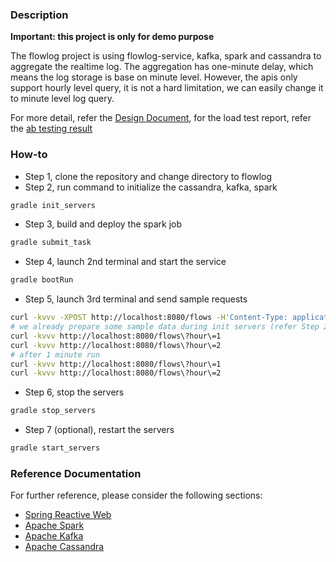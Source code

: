 ### Description
**Important: this project is only for demo purpose**

The flowlog project is using flowlog-service, kafka, spark and cassandra to aggregate the realtime log. The aggregation has one-minute delay, which means the log storage is base on minute level. However, the apis only support hourly level query, it is not a hard limitation, we can easily change it to minute level log query.

For more detail, refer the [Design Document](docs/Design.md), for the load test report, refer the [ab testing result](reports/ab_report.md)


### How-to
- Step 1, clone the repository and change directory to flowlog
- Step 2, run command to initialize the cassandra, kafka, spark
```bash
gradle init_servers
```
- Step 3, build and deploy the spark job
```bash
gradle submit_task
```
- Step 4, launch 2nd terminal and start the service
```bash
gradle bootRun
```
- Step 5, launch 3rd terminal and send sample requests
```bash
curl -kvvv -XPOST http://localhost:8080/flows -H'Content-Type: application/json'  -d '[{"hour":1,"src_app":"foo","desc_app":"bar","vpc_id":"vpc-1","bytes_tx":200,"bytes_rx":600},{"hour":1,"src_app":"foo","desc_app":"biz","vpc_id":"vpc-0","bytes_tx":1000,"bytes_rx":800}]]'
# we already prepare some sample data during init servers (refer Step 2)
curl -kvvv http://localhost:8080/flows\?hour\=1
curl -kvvv http://localhost:8080/flows\?hour\=2
# after 1 minute run
curl -kvvv http://localhost:8080/flows\?hour\=1
curl -kvvv http://localhost:8080/flows\?hour\=2
```
- Step 6, stop the servers
```bash
gradle stop_servers
```
- Step 7 (optional), restart the servers
```bash
gradle start_servers
```

### Reference Documentation
For further reference, please consider the following sections:

* [Spring Reactive Web](https://docs.spring.io/spring-boot/docs/2.7.1/reference/htmlsingle/#web.reactive)
* [Apache Spark](https://spark.apache.org/docs/latest/)
* [Apache Kafka](https://kafka.apache.org/documentation/)
* [Apache Cassandra](https://cassandra.apache.org/doc/latest/)
